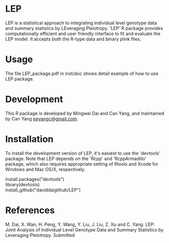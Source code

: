 LEP
=======

LEP is a statistical approach to integrating individual level genotype data and summary statistics by LEveraging Pleiotropy. 'LEP' R package provides computationally efficient and user friendly interface to fit and evaluate the LEP model. It accepts both the R-type data  and binary plink files.

Usage
=======

The file LEP_package.pdf in inst/doc shows detail example of how to use LEP package.


Development 
=======
This R package is developed by Mingwei Dai and Can Yang, and maintained by Can Yang <eeyangc@gmail.com>.

Installation
=======
To install the development version of LEP, it's easiest to use the 'devtools' package. Note that LEP depends on the 'Rcpp' and 'RcppArmadillo' package, which also requires appropriate setting of Rtools and Xcode for Windows and Mac OS/X, respectively.

install.packages("devtools")  
library(devtools)  
install_github("daviddaigithub/LEP")  

References
=======
M. Dai, X. Wan, H. Peng, Y. Wang, Y. Liu, J. Liu, Z. Xu and C. Yang. LEP: Joint Analysis of Individual Level Genotype Data and Summary Statistics by Leveraging Pleiotropy. Submitted


